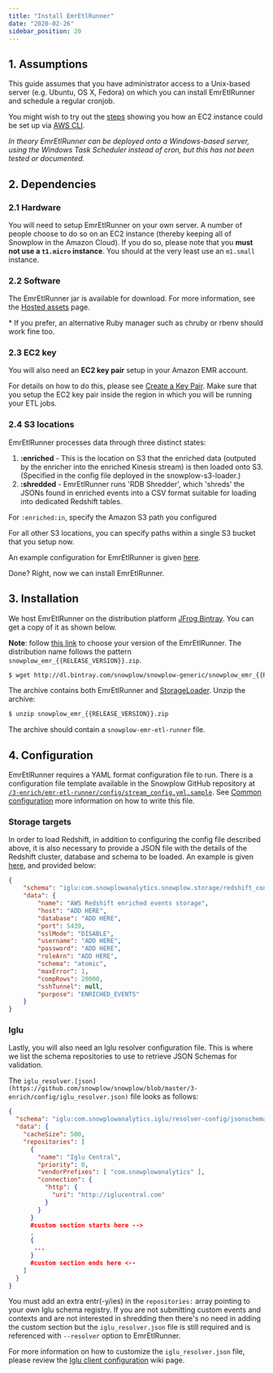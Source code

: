 ```yaml
---
title: "Install EmrEtlRunner"
date: "2020-02-26"
sidebar_position: 20
---
```


## 1\. Assumptions

This guide assumes that you have administrator access to a Unix-based server (e.g. Ubuntu, OS X, Fedora) on which you can install EmrEtlRunner and schedule a regular cronjob.

You might wish to try out the [steps](https://github.com/snowplow/snowplow/wiki/Setting-up-EC2-instance-for-EmrEtlRunner-and-StorageLoader) showing you how an EC2 instance could be set up via [AWS CLI](https://aws.amazon.com/cli/).

_In theory EmrEtlRunner can be deployed onto a Windows-based server, using the Windows Task Scheduler instead of cron, but this has not been tested or documented._

## 2\. Dependencies

### 2.1 Hardware

You will need to setup EmrEtlRunner on your own server. A number of people choose to do so on an EC2 instance (thereby keeping all of Snowplow in the Amazon Cloud). If you do so, please note that you **must not use a `t1.micro` instance**. You should at the very least use an `m1.small` instance.

### 2.2 Software

The EmrEtlRunner jar is available for download. For more information, see the [Hosted assets](https://github.com/snowplow/snowplow/wiki/Hosted-assets) page.

\* If you prefer, an alternative Ruby manager such as chruby or rbenv should work fine too.

### 2.3 EC2 key

You will also need an **EC2 key pair** setup in your Amazon EMR account.

For details on how to do this, please see [Create a Key Pair](http://docs.aws.amazon.com/ElasticMapReduce/latest/DeveloperGuide/EMR_SetUp_KeyPair.html). Make sure that you setup the EC2 key pair inside the region in which you will be running your ETL jobs.

### 2.4 S3 locations

EmrEtlRunner processes data through three distinct states:

1. **:enriched** - This is the location on S3 that the enriched data (outputed by the enricher into the enriched Kinesis stream) is then loaded onto S3. (Specified in the config file deployed in the snowplow-s3-loader.)
2. **:shredded** - EmrEtlRunner runs 'RDB Shredder', which 'shreds' the JSONs found in enriched events into a CSV format suitable for loading into dedicated Redshift tables.

For `:enriched:in`, specify the Amazon S3 path you configured

For all other S3 locations, you can specify paths within a single S3 bucket that you setup now.

An example configuration for EmrEtlRunner is given [here](https://github.com/snowplow/snowplow/blob/master/3-enrich/emr-etl-runner/config/stream_config.yml.sample).

Done? Right, now we can install EmrEtlRunner.

## 3\. Installation

We host EmrEtlRunner on the distribution platform [JFrog Bintray](https://bintray.com/). You can get a copy of it as shown below.

**Note**: follow [this link](http://dl.bintray.com/snowplow/snowplow-generic/) to choose your version of the EmrEtlRunner. The distribution name follows the pattern `snowplow_emr_{{RELEASE_VERSION}}.zip`.

```bash
$ wget http://dl.bintray.com/snowplow/snowplow-generic/snowplow_emr_{{RELEASE_VERSION}}.zip
```

The archive contains both EmrEtlRunner and [StorageLoader](https://github.com/snowplow/snowplow/wiki/1-Installing-the-StorageLoader). Unzip the archive:

```bash
$ unzip snowplow_emr_{{RELEASE_VERSION}}.zip
```

The archive should contain a `snowplow-emr-etl-runner` file.

## 4\. Configuration

EmrEtlRunner requires a YAML format configuration file to run. There is a configuration file template available in the Snowplow GitHub repository at [`/3-enrich/emr-etl-runner/config/stream_config.yml.sample`](https://github.com/snowplow/snowplow/blob/master/3-enrich/emr-etl-runner/config/stream_config.yml.sample). See [Common configuration](/docs/pipeline-components-and-applications/loaders-storage-targets/emr-etl-runner/index.md#configuration) more information on how to write this file.

### Storage targets

In order to load Redshift, in addition to configuring the config file described above, it is also necessary to provide a JSON file with the details of the Redshift cluster, database and schema to be loaded. An example is given [here](https://github.com/snowplow/snowplow/blob/master/4-storage/config/targets/redshift.json), and provided below:

```json
{
    "schema": "iglu:com.snowplowanalytics.snowplow.storage/redshift_config/jsonschema/2-1-0",
    "data": {
        "name": "AWS Redshift enriched events storage",
        "host": "ADD HERE",
        "database": "ADD HERE",
        "port": 5439,
        "sslMode": "DISABLE",
        "username": "ADD HERE",
        "password": "ADD HERE",
        "roleArn": "ADD HERE",
        "schema": "atomic",
        "maxError": 1,
        "compRows": 20000,
        "sshTunnel": null,
        "purpose": "ENRICHED_EVENTS"
    }
}
```

### Iglu

Lastly, you will also need an Iglu resolver configuration file. This is where we list the schema repositories to use to retrieve JSON Schemas for validation.

The `iglu_resolver.[json](https://github.com/snowplow/snowplow/blob/master/3-enrich/config/iglu_resolver.json)` file looks as follows:

```json
{
  "schema": "iglu:com.snowplowanalytics.iglu/resolver-config/jsonschema/1-0-0",
  "data": {
    "cacheSize": 500,
    "repositories": [
      {
        "name": "Iglu Central",
        "priority": 0,
        "vendorPrefixes": [ "com.snowplowanalytics" ],
        "connection": {
          "http": {
            "uri": "http://iglucentral.com"
          }
        }
      }
      #custom section starts here -->
      ,
      {
       ...
      }
      #custom section ends here <--
    ]
  }
}
```

You must add an extra entr(-y/ies) in the `repositories:` array pointing to your own Iglu schema registry. If you are not submitting custom events and contexts and are not interested in shredding then there's no need in adding the custom section but the `iglu_resolver.json` file is still required and is referenced with `--resolver` option to EmrEtlRunner.

For more information on how to customize the `iglu_resolver.json` file, please review the [Iglu client configuration](https://github.com/snowplow/iglu/wiki/Iglu-client-configuration) wiki page.
